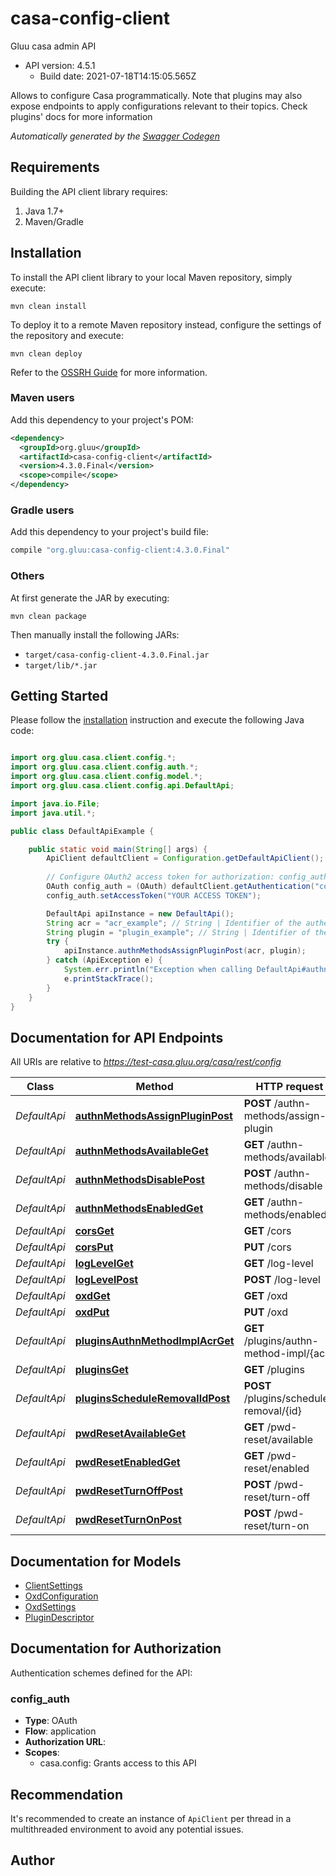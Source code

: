 # casa-config-client

Gluu casa admin API
- API version: 4.5.1
  - Build date: 2021-07-18T14:15:05.565Z

Allows to configure Casa programmatically. Note that plugins may also expose endpoints to apply configurations relevant to their topics. Check plugins' docs for more information


*Automatically generated by the [Swagger Codegen](https://github.com/swagger-api/swagger-codegen)*


## Requirements

Building the API client library requires:
1. Java 1.7+
2. Maven/Gradle

## Installation

To install the API client library to your local Maven repository, simply execute:

```shell
mvn clean install
```

To deploy it to a remote Maven repository instead, configure the settings of the repository and execute:

```shell
mvn clean deploy
```

Refer to the [OSSRH Guide](http://central.sonatype.org/pages/ossrh-guide.html) for more information.

### Maven users

Add this dependency to your project's POM:

```xml
<dependency>
  <groupId>org.gluu</groupId>
  <artifactId>casa-config-client</artifactId>
  <version>4.3.0.Final</version>
  <scope>compile</scope>
</dependency>
```

### Gradle users

Add this dependency to your project's build file:

```groovy
compile "org.gluu:casa-config-client:4.3.0.Final"
```

### Others

At first generate the JAR by executing:

```shell
mvn clean package
```

Then manually install the following JARs:

* `target/casa-config-client-4.3.0.Final.jar`
* `target/lib/*.jar`

## Getting Started

Please follow the [installation](#installation) instruction and execute the following Java code:

```java

import org.gluu.casa.client.config.*;
import org.gluu.casa.client.config.auth.*;
import org.gluu.casa.client.config.model.*;
import org.gluu.casa.client.config.api.DefaultApi;

import java.io.File;
import java.util.*;

public class DefaultApiExample {

    public static void main(String[] args) {
        ApiClient defaultClient = Configuration.getDefaultApiClient();
        
        // Configure OAuth2 access token for authorization: config_auth
        OAuth config_auth = (OAuth) defaultClient.getAuthentication("config_auth");
        config_auth.setAccessToken("YOUR ACCESS TOKEN");

        DefaultApi apiInstance = new DefaultApi();
        String acr = "acr_example"; // String | Identifier of the authentication method
        String plugin = "plugin_example"; // String | Identifier of the plugin to assign. If this param is missing or empty, the default implementation is assigned (if existing)
        try {
            apiInstance.authnMethodsAssignPluginPost(acr, plugin);
        } catch (ApiException e) {
            System.err.println("Exception when calling DefaultApi#authnMethodsAssignPluginPost");
            e.printStackTrace();
        }
    }
}

```

## Documentation for API Endpoints

All URIs are relative to *https://test-casa.gluu.org/casa/rest/config*

Class | Method | HTTP request | Description
------------ | ------------- | ------------- | -------------
*DefaultApi* | [**authnMethodsAssignPluginPost**](docs/DefaultApi.md#authnMethodsAssignPluginPost) | **POST** /authn-methods/assign-plugin | 
*DefaultApi* | [**authnMethodsAvailableGet**](docs/DefaultApi.md#authnMethodsAvailableGet) | **GET** /authn-methods/available | 
*DefaultApi* | [**authnMethodsDisablePost**](docs/DefaultApi.md#authnMethodsDisablePost) | **POST** /authn-methods/disable | 
*DefaultApi* | [**authnMethodsEnabledGet**](docs/DefaultApi.md#authnMethodsEnabledGet) | **GET** /authn-methods/enabled | 
*DefaultApi* | [**corsGet**](docs/DefaultApi.md#corsGet) | **GET** /cors | 
*DefaultApi* | [**corsPut**](docs/DefaultApi.md#corsPut) | **PUT** /cors | 
*DefaultApi* | [**logLevelGet**](docs/DefaultApi.md#logLevelGet) | **GET** /log-level | 
*DefaultApi* | [**logLevelPost**](docs/DefaultApi.md#logLevelPost) | **POST** /log-level | 
*DefaultApi* | [**oxdGet**](docs/DefaultApi.md#oxdGet) | **GET** /oxd | 
*DefaultApi* | [**oxdPut**](docs/DefaultApi.md#oxdPut) | **PUT** /oxd | 
*DefaultApi* | [**pluginsAuthnMethodImplAcrGet**](docs/DefaultApi.md#pluginsAuthnMethodImplAcrGet) | **GET** /plugins/authn-method-impl/{acr} | 
*DefaultApi* | [**pluginsGet**](docs/DefaultApi.md#pluginsGet) | **GET** /plugins | 
*DefaultApi* | [**pluginsScheduleRemovalIdPost**](docs/DefaultApi.md#pluginsScheduleRemovalIdPost) | **POST** /plugins/schedule-removal/{id} | 
*DefaultApi* | [**pwdResetAvailableGet**](docs/DefaultApi.md#pwdResetAvailableGet) | **GET** /pwd-reset/available | 
*DefaultApi* | [**pwdResetEnabledGet**](docs/DefaultApi.md#pwdResetEnabledGet) | **GET** /pwd-reset/enabled | 
*DefaultApi* | [**pwdResetTurnOffPost**](docs/DefaultApi.md#pwdResetTurnOffPost) | **POST** /pwd-reset/turn-off | 
*DefaultApi* | [**pwdResetTurnOnPost**](docs/DefaultApi.md#pwdResetTurnOnPost) | **POST** /pwd-reset/turn-on | 


## Documentation for Models

 - [ClientSettings](docs/ClientSettings.md)
 - [OxdConfiguration](docs/OxdConfiguration.md)
 - [OxdSettings](docs/OxdSettings.md)
 - [PluginDescriptor](docs/PluginDescriptor.md)


## Documentation for Authorization

Authentication schemes defined for the API:
### config_auth

- **Type**: OAuth
- **Flow**: application
- **Authorization URL**: 
- **Scopes**: 
  - casa.config: Grants access to this API


## Recommendation

It's recommended to create an instance of `ApiClient` per thread in a multithreaded environment to avoid any potential issues.

## Author



